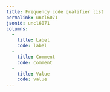 ```yaml
---
title: Frequency code qualifier list
permalink: uncl6071
jsonid: uncl6071
columns:
  - 
    title: Label
    code: label
  - 
    title: Comment
    code: comment
  - 
    title: Value
    code: value
---
```

